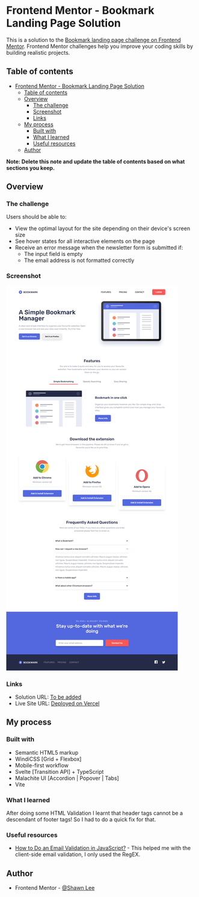 # Frontend Mentor - Bookmark Landing Page Solution

This is a solution to the [Bookmark landing page challenge on Frontend Mentor](https://www.frontendmentor.io/challenges/bookmark-landing-page-5d0b588a9edda32581d29158). Frontend Mentor challenges help you improve your coding skills by building realistic projects.

## Table of contents

- [Frontend Mentor - Bookmark Landing Page Solution](#frontend-mentor---bookmark-landing-page-solution)
  - [Table of contents](#table-of-contents)
  - [Overview](#overview)
    - [The challenge](#the-challenge)
    - [Screenshot](#screenshot)
    - [Links](#links)
  - [My process](#my-process)
    - [Built with](#built-with)
    - [What I learned](#what-i-learned)
    - [Useful resources](#useful-resources)
  - [Author](#author)

**Note: Delete this note and update the table of contents based on what sections you keep.**

## Overview

### The challenge

Users should be able to:

- View the optimal layout for the site depending on their device's screen size
- See hover states for all interactive elements on the page
- Receive an error message when the newsletter form is submitted if:
  - The input field is empty
  - The email address is not formatted correctly

### Screenshot

![Desktop View](./screenshots/Screenshot%202022-05-20%20at%2013-56-08%20Frontend%20Mentor%20Bookmark%20Landing%20Page.png)

### Links

- Solution URL: [To be added](https://your-solution-url.com)
- Live Site URL: [Deployed on Vercel](https://bookmark-landing-page-svelte.vercel.app/)

## My process

### Built with

- Semantic HTML5 markup
- WindiCSS [Grid + Flexbox]
- Mobile-first workflow
- Svelte [Transition API] + TypeScript
- Malachite UI [Accordion | Popover | Tabs]
- Vite

### What I learned

After doing some HTML Validation I learnt that header tags cannot be a descendant of footer tags! So I had to do a quick fix for that.

### Useful resources

- [How to Do an Email Validation in JavaScript?](https://www.simplilearn.com/tutorials/javascript-tutorial/email-validation-in-javascript) - This helped me with the client-side email validation, I only used the RegEX.

## Author

- Frontend Mentor - [@Shawn Lee](https://www.frontendmentor.io/profile/OGShawnLee)
